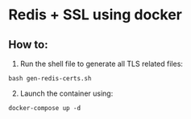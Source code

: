 # Redis + SSL using docker

## How to:
1. Run the shell file to generate all TLS related files:
```
bash gen-redis-certs.sh
```

2. Launch the container using:
```
docker-compose up -d
```
